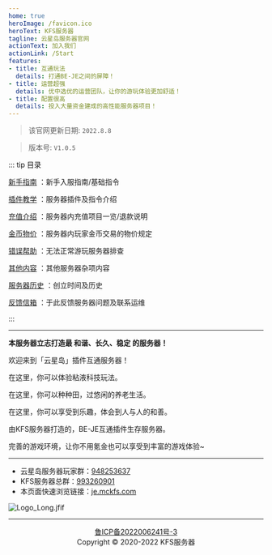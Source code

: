 ```yaml
---
home: true
heroImage: /favicon.ico
heroText: KFS服务器
tagline: 云星岛服务器官网
actionText: 加入我们
actionLink: /Start
features:
- title: 互通玩法
  details: 打通BE-JE之间的屏障！
- title: 运营超强
  details: 优中选优的运营团队，让你的游玩体验更加舒适！
- title: 配置很高
  details: 投入大量资金建成的高性能服务器项目！
---
```

>该官网更新日期: ` 2022.8.8 ` 

>版本号: ` V1.0.5 `

::: tip 目录

[新手指南](/Start.md) ：新手入服指南/基础指令

[插件教学](/Help.md) ：服务器插件及指令介绍

[充值介绍](/Pay.md) ：服务器内充值项目一览/退款说明

[金币物价](/Price.md) ：服务器内玩家金币交易的物价规定

[错误帮助](/Earrorhelp.md) ：无法正常游玩服务器排查

[其他内容](/Other.md) ：其他服务器杂项内容

[服务器历史](/History.md) ：创立时间及历史

[反馈信箱](/Email.md) ：于此反馈服务器问题及联系运维

:::

- - -
**本服务器立志打造最 和谐、长久、稳定 的服务器！**

欢迎来到「云星岛」插件互通服务器！

在这里，你可以体验粘液科技玩法。

在这里，你可以种种田，过悠闲的养老生活。

在这里，你可以享受到乐趣，体会到人与人的和善。

由KFS服务器打造的，BE-JE互通插件生存服务器。

完善的游戏环境，让你不用氪金也可以享受到丰富的游戏体验~

- - -
* 云星岛服务器玩家群：[948253637](https://jq.qq.com/?_wv=1027&k=Xo5lnMB5)
* KFS服务器总群：[993260901](https://jq.qq.com/?_wv=1027&k=mS9tw9Gi)
* 本页面快速浏览链接：[je.mckfs.com](https://je.mckfs.com)

![Logo_Long.jfif](/img/Logo_Long.jfif)

- - -

<div align="center"><a href="https://beian.miit.gov.cn">鲁ICP备2022006241号-3</a></div>
<div align="center">Copyright © 2020-2022 KFS服务器</div>